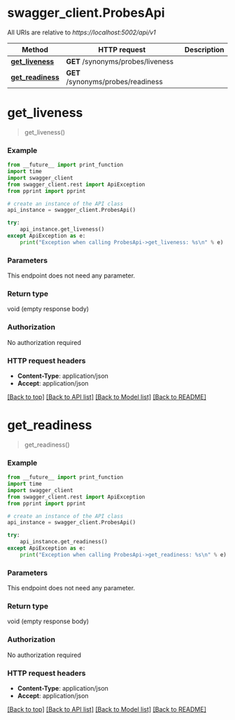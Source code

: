 # swagger_client.ProbesApi

All URIs are relative to *https://localhost:5002/api/v1*

Method | HTTP request | Description
------------- | ------------- | -------------
[**get_liveness**](ProbesApi.md#get_liveness) | **GET** /synonyms/probes/liveness | 
[**get_readiness**](ProbesApi.md#get_readiness) | **GET** /synonyms/probes/readiness | 


# **get_liveness**
> get_liveness()



### Example
```python
from __future__ import print_function
import time
import swagger_client
from swagger_client.rest import ApiException
from pprint import pprint

# create an instance of the API class
api_instance = swagger_client.ProbesApi()

try:
    api_instance.get_liveness()
except ApiException as e:
    print("Exception when calling ProbesApi->get_liveness: %s\n" % e)
```

### Parameters
This endpoint does not need any parameter.

### Return type

void (empty response body)

### Authorization

No authorization required

### HTTP request headers

 - **Content-Type**: application/json
 - **Accept**: application/json

[[Back to top]](#) [[Back to API list]](../README.md#documentation-for-api-endpoints) [[Back to Model list]](../README.md#documentation-for-models) [[Back to README]](../README.md)

# **get_readiness**
> get_readiness()



### Example
```python
from __future__ import print_function
import time
import swagger_client
from swagger_client.rest import ApiException
from pprint import pprint

# create an instance of the API class
api_instance = swagger_client.ProbesApi()

try:
    api_instance.get_readiness()
except ApiException as e:
    print("Exception when calling ProbesApi->get_readiness: %s\n" % e)
```

### Parameters
This endpoint does not need any parameter.

### Return type

void (empty response body)

### Authorization

No authorization required

### HTTP request headers

 - **Content-Type**: application/json
 - **Accept**: application/json

[[Back to top]](#) [[Back to API list]](../README.md#documentation-for-api-endpoints) [[Back to Model list]](../README.md#documentation-for-models) [[Back to README]](../README.md)

